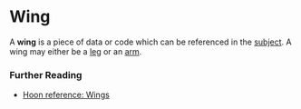 # Wing

A **wing** is a piece of data or code which can be referenced in the [subject](subject.md). A wing may either be a [leg](leg.md) or an [arm](arm.md).

### Further Reading

- [Hoon reference: Wings](../language/hoon/reference/limbs/wing.md)

